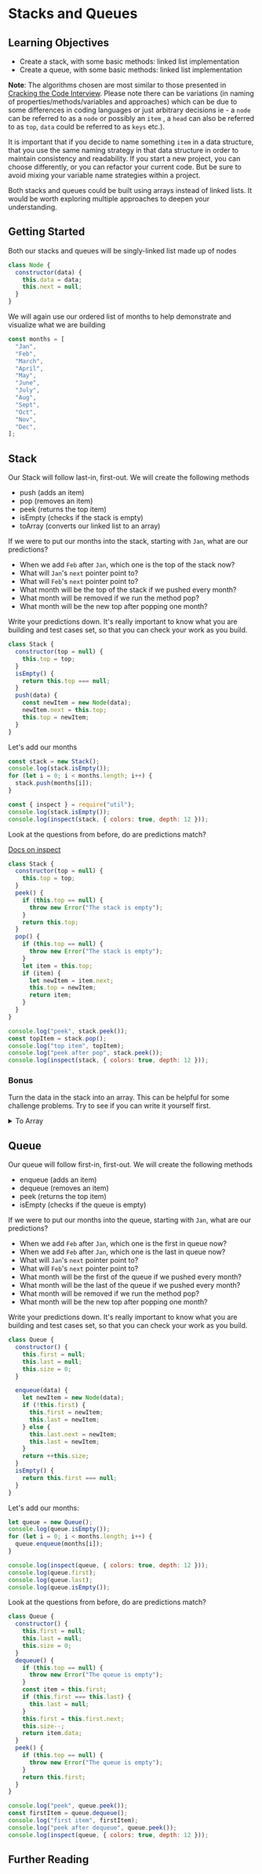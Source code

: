 # Stacks and Queues

## Learning Objectives

- Create a stack, with some basic methods: linked list implementation
- Create a queue, with some basic methods: linked list implementation

**Note**: The algorithms chosen are most similar to those presented in [Cracking the Code Interview](https://www.amazon.com/dp/0984782850/). Please note there can be variations (in naming of properties/methods/variables and approaches) which can be due to some differences in coding languages or just arbitrary decisions ie - a `node` can be referred to as a `node` or possibly an `item` , a `head` can also be referred to as `top`, `data` could be referred to as `keys` etc.).

It is important that if you decide to name something `item` in a data structure, that you use the same naming strategy in that data structure in order to maintain consistency and readability. If you start a new project, you can choose differently, or you can refactor your current code. But be sure to avoid mixing your variable name strategies within a project.

Both stacks and queues could be built using arrays instead of linked lists. It would be worth exploring multiple approaches to deepen your understanding.

## Getting Started

Both our stacks and queues will be singly-linked list made up of nodes

```js
class Node {
  constructor(data) {
    this.data = data;
    this.next = null;
  }
}
```

We will again use our ordered list of months to help demonstrate and visualize what we are building

```js
const months = [
  "Jan",
  "Feb",
  "March",
  "April",
  "May",
  "June",
  "July",
  "Aug",
  "Sept",
  "Oct",
  "Nov",
  "Dec",
];
```

## Stack

Our Stack will follow last-in, first-out. We will create the following methods

- push (adds an item)
- pop (removes an item)
- peek (returns the top item)
- isEmpty (checks if the stack is empty)
- toArray (converts our linked list to an array)

If we were to put our months into the stack, starting with `Jan`, what are our predictions?

- When we add `Feb` after `Jan`, which one is the top of the stack now?
- What will `Jan`'s `next` pointer point to?
- What will `Feb`'s `next` pointer point to?
- What month will be the top of the stack if we pushed every month?
- What month will be removed if we run the method pop?
- What month will be the new top after popping one month?

Write your predictions down. It's really important to know what you are building and test cases set, so that you can check your work as you build.

```js
class Stack {
  constructor(top = null) {
    this.top = top;
  }
  isEmpty() {
    return this.top === null;
  }
  push(data) {
    const newItem = new Node(data);
    newItem.next = this.top;
    this.top = newItem;
  }
}
```

Let's add our months

```js
const stack = new Stack();
console.log(stack.isEmpty());
for (let i = 0; i < months.length; i++) {
  stack.push(months[i]);
}

const { inspect } = require("util");
console.log(stack.isEmpty());
console.log(inspect(stack, { colors: true, depth: 12 }));
```

Look at the questions from before, do are predictions match?

[Docs on inspect](https://nodejs.org/api/util.html#util_util_inspect_object_options)

```js
class Stack {
  constructor(top = null) {
    this.top = top;
  }
  peek() {
    if (this.top == null) {
      throw new Error("The stack is empty");
    }
    return this.top;
  }
  pop() {
    if (this.top == null) {
      throw new Error("The stack is empty");
    }
    let item = this.top;
    if (item) {
      let newItem = item.next;
      this.top = newItem;
      return item;
    }
  }
}
```

```js
console.log("peek", stack.peek());
const topItem = stack.pop();
console.log("top item", topItem);
console.log("peek after pop", stack.peek());
console.log(inspect(stack, { colors: true, depth: 12 }));
```

### Bonus

Turn the data in the stack into an array. This can be helpful for some challenge problems. Try to see if you can write it yourself first.

<details><summary>To Array</summary>

```js
  toArray() {
    let arr = [];
    let item = this.top;
    while (item) {
      arr.push(item.data);
      item = item.next;
    }
    return arr;
  }
```

Be sure to test it and confirm it works as expected. Does using this method change the stack?

</details>

## Queue

Our queue will follow first-in, first-out. We will create the following methods

- enqueue (adds an item)
- dequeue (removes an item)
- peek (returns the top item)
- isEmpty (checks if the queue is empty)

If we were to put our months into the queue, starting with `Jan`, what are our predictions?

- When we add `Feb` after `Jan`, which one is the first in queue now?
- When we add `Feb` after `Jan`, which one is the last in queue now?
- What will `Jan`'s `next` pointer point to?
- What will `Feb`'s `next` pointer point to?
- What month will be the first of the queue if we pushed every month?
- What month will be the last of the queue if we pushed every month?
- What month will be removed if we run the method pop?
- What month will be the new top after popping one month?

Write your predictions down. It's really important to know what you are building and test cases set, so that you can check your work as you build.

```js
class Queue {
  constructor() {
    this.first = null;
    this.last = null;
    this.size = 0;
  }

  enqueue(data) {
    let newItem = new Node(data);
    if (!this.first) {
      this.first = newItem;
      this.last = newItem;
    } else {
      this.last.next = newItem;
      this.last = newItem;
    }
    return ++this.size;
  }
  isEmpty() {
    return this.first === null;
  }
}
```

Let's add our months:

```js
let queue = new Queue();
console.log(queue.isEmpty());
for (let i = 0; i < months.length; i++) {
  queue.enqueue(months[i]);
}

console.log(inspect(queue, { colors: true, depth: 12 }));
console.log(queue.first);
console.log(queue.last);
console.log(queue.isEmpty());
```

Look at the questions from before, do are predictions match?

```js
class Queue {
  constructor() {
    this.first = null;
    this.last = null;
    this.size = 0;
  }
  dequeue() {
    if (this.top == null) {
      throw new Error("The queue is empty");
    }
    const item = this.first;
    if (this.first === this.last) {
      this.last = null;
    }
    this.first = this.first.next;
    this.size--;
    return item.data;
  }
  peek() {
    if (this.top == null) {
      throw new Error("The queue is empty");
    }
    return this.first;
  }
}
```

```js
console.log("peek", queue.peek());
const firstItem = queue.dequeue();
console.log("first item", firstItem);
console.log("peek after dequeue", queue.peek());
console.log(inspect(queue, { colors: true, depth: 12 }));
```

## Further Reading
